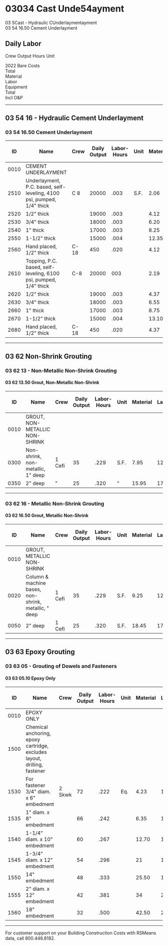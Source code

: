 # 03034 Cast Unde54ayment

03 5Cast - Hydraulic CUnderlaymentayment  
03 54 16.50 Cement Underlayment

## Daily Labor

Crew Output Hours Unit

2022 Bare Costs  
Total  
Material  
Labor  
Equipment  
Total  
Incl O&P

---

## 03 54 16 - Hydraulic Cement Underlayment

### 03 54 16.50 Cement Underlayment

| ID   | Name                                                                 | Crew  | Daily Output | Labor-Hours | Unit | Material | Labor | Equipment | Total | Total Incl O&P |
|------|----------------------------------------------------------------------|-------|--------------|-------------|------|----------|-------|-----------|-------|----------------|
| 0010 | CEMENT UNDERLAYMENT                                                  |       |              |             |      |          |       |           |       |                |
| 2510 | Underlayment, P.C. based, self-leveling, 4100 psi, pumped, 1/4" thick| C 8   | 20000        | .003        | S.F. | 2.06     | .14   | .04       | 2.24  | 2.52           |
| 2520 | 1/2" thick                                                           |       | 19000        | .003        |      | 4.12     | .15   | .04       | 4.31  | 4.79           |
| 2530 | 3/4" thick                                                           |       | 18000        | .003        |      | 6.20     | .16   | .04       | 6.40  | 7.10           |
| 2540 | 1" thick                                                             |       | 17000        | .003        |      | 8.25     | .17   | .04       | 8.46  | 9.35           |
| 2550 | 1-1/2" thick                                                         |       | 15000        | .004        |      | 12.35    | .19   | .05       | 12.59 | 13.95          |
| 2560 | Hand placed, 1/2" thick                                              | C-18  | 450          | .020        |      | 4.12     | .92   | .26       | 5.30  | 6.20           |
| 2610 | Topping, P.C. based, self-leveling, 6100 psi, pumped, 1/4" thick     | C-8   | 20000        | 003         |      | 2.19     | .14   | .04       | 2.37  | 2.65           |
| 2620 | 1/2" thick                                                           |       | 19000        | .003        |      | 4.37     | .15   | .04       | 4.56  | 5.05           |
| 2630 | 3/4" thick                                                           |       | 18000        | .003        |      | 6.55     | .16   | .04       | 6.75  | 7.50           |
| 2660 | 1" thick                                                             |       | 17000        | .003        |      | 8.75     | .17   | .04       | 8.96  | 9.90           |
| 2670 | 1-1/2" thick                                                         |       | 15000        | .004        |      | 13.10    | .19   | .05       | 13.34 | 14.80          |
| 2680 | Hand placed, 1/2" thick                                              | C-18  | 450          | .020        |      | 4.37     | .92   | .26       | 5.55  | 6.45           |

---

## 03 62 Non-Shrink Grouting

### 03 62 13 - Non-Metallic Non-Shrink Grouting

#### 03 62 13.50 Grout, Non-Metallic Non-Shrink

| ID   | Name                                                      | Crew  | Daily Output | Labor-Hours | Unit | Material | Labor  | Equipment | Total  | Total Incl O&P |
|------|-----------------------------------------------------------|-------|--------------|-------------|------|----------|--------|-----------|--------|----------------|
| 0010 | GROUT, NON-METALLIC NON-SHRINK                            |       |              |             |      |          |        |           |        |                |
| 0300 | Non-shrink, non-metallic, 1" deep                         | 1 Cefi| 35           | .229        | S.F. | 7.95     | 12.15  |           | 20.10  | 26.50          |
| 0350 | 2" deep                                                   | "     | 25           | .320        | "    | 15.95    | 17     |           | 32.95  | 42.50          |

---

### 03 62 16 - Metallic Non-Shrink Grouting

#### 03 62 16.50 Grout, Metallic Non-Shrink

| ID   | Name                                                      | Crew  | Daily Output | Labor-Hours | Unit | Material | Labor  | Equipment | Total  | Total Incl O&P |
|------|-----------------------------------------------------------|-------|--------------|-------------|------|----------|--------|-----------|--------|----------------|
| 0010 | GROUT, METALLIC NON-SHRINK                                |       |              |             |      |          |        |           |        |                |
| 0020 | Column & machine bases, non-shrink, metallic, " deep      | 1 Cefi| 35           | .229        | S.F. | 9.25     | 12.15  |           | 21.40  | 28             |
| 0050 | 2" deep                                                   | 1 Cefi| 25           | .320        | S.F. | 18.45    | 17     |           | 35.45  | 45.50          |

---

## 03 63 Epoxy Grouting

### 03 63 05 - Grouting of Dowels and Fasteners

#### 03 63 05.10 Epoxy Only

| ID   | Name                                                                 | Crew  | Daily Output | Labor-Hours | Unit | Material | Labor  | Equipment | Total  | Total Incl O&P |
|------|----------------------------------------------------------------------|-------|--------------|-------------|------|----------|--------|-----------|--------|----------------|
| 0010 | EPOXY ONLY                                                           |       |              |             |      |          |        |           |        |                |
| 1500 | Chemical anchoring, epoxy cartridge, excludes layout, drilling, fastener |       |              |             |      |          |        |           |        |                |
| 1530 | For fastener 3/4" diam. x 6" embedment                               | 2 Skwk| 72           | .222        | Eq.  | 4.23     | 13.10  |           | 17.33  | 24.50          |
| 1535 | 1" diam. x 8" embedment                                              |       | 66           | .242        |      | 6.35     | 14.30  |           | 20.65  | 28.50          |
| 1540 | 1-1/4" diam. x 10" embedment                                         |       | 60           | .267        |      | 12.70    | 15.70  |           | 28.40  | 37.50          |
| 1545 | 1-3/4" diam. x 12" embedment                                         |       | 54           | .296        |      | 21       | 17.45  |           | 38.45  | 49.50          |
| 1550 | 14" embedment                                                        |       | 48           | .333        |      | 25.50    | 19.65  |           | 45.15  | 57.50          |
| 1555 | 2" diam. x 12" embedment                                             |       | 42           | .381        |      | 34       | 22.50  |           | 56.50  | 70.50          |
| 1560 | 18" embedment                                                        |       | 32           | .500        |      | 42.50    | 29.50  |           | 72     | 90.50          |

---

For customer support on your Building Construction Costs with RSMeans data, call 800.448.8182.